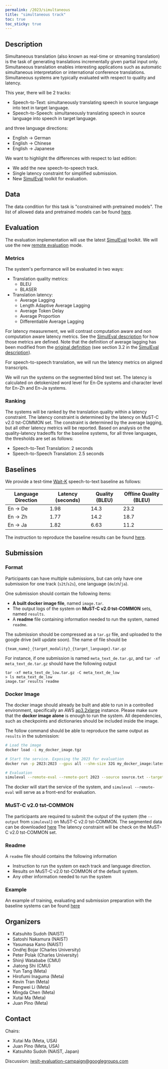 ```yaml
---
permalink: /2023/simultaneous
title: "simultaneous track"
toc: true
toc_sticky: true
---
```


<!--
Markdown notes: comments can be formed as in this example;
bulleted lines start with a - ;
if you want to have a line break either put a blank line in between the text or leave two spaces at the end of the line
-->

## Description

Simultaneous translation (also known as real-time or streaming translation) is the task of generating translations incrementally given partial input only.
Simultaneous translation enables interesting applications such as automatic simultaneous interpretation or international conference translations.
Simultaneous systems are typically evaluated with respect to quality and latency.

This year, there will be 2 tracks:

- Speech-to-Text: simultaneously translating speech in source language into text in target language.
- Speech-to-Speech: simultaneously translating speech in source language into speech in target language.

and three language directions:

- English -> German
- English -> Chinese
- English -> Japanese

We want to highlight the differences with respect to last edition:

- We add the new speech-to-speech track.
- Single latency constraint for simplified submission.
- New [SimulEval](https://simuleval.readthedocs.io/en/latest/) toolkit for evaluation.

<!-- Description the task, the languages, and the type of data -->

## Data

The data condition for this task is "constrained with pretrained models". The list of allowed data and pretrained models can be found [here](https://iwslt.org/2023/multilingual#training-data).

## Evaluation

The evaluation implementation will use the latest [SimulEval](https://github.com/facebookresearch/SimulEval) toolkit.
We will use the new [remote evaluation](https://simuleval.readthedocs.io/en/latest/tutorials/remote_evaluation.html) mode.

### Metrics

The system's performance will be evaluated in two ways:

- Translation quality metrics:
  - BLEU
  - BLASER
- Translation latency:
  - Average Lagging
  - Length Adaptive Average Lagging
  - Average Token Delay
  - Average Proportion
  - Differentiable Average Lagging

For latency measurement, we will contrast computation aware and non computation aware latency metrics.
See the [SimulEval description](https://arxiv.org/abs/2007.16193) for how those metrics are defined.
Note that the definition of average lagging has been modified from the [original definition](https://www.aclweb.org/anthology/P19-1289/) (see section 3.2 in the [SimulEval description](https://arxiv.org/abs/2007.16193)).

For speech-to-speech translation, we will run the latency metrics on aligned transcripts.

We will run the systems on the segmented blind test set.
The latency is calculated on detokenized word level for En-De systems and character level for En-Zh and En-Ja systems.

### Ranking

The systems will be ranked by the translation quality within a latency constraint.
The latency constraint is determined by the latency on MuST-C v2.0 tst-COMMON set.
The constraint is determined by the average lagging,
but all other latency metrics will be reported.
Based on analysis on the quality-latency tradeoffs for the baseline systems,
for all three languages, the thresholds are set as follows:

- Speech-to-Text Translation: 2 seconds
- Speech-to-Speech Translation: 2.5 seconds

## Baselines

We provide a test-time [Wait-K](https://aclanthology.org/P19-1289/) speech-to-text baseline as follows:

| Language Direction | Latency (seconds) | Quality (BLEU) | Offline Quality (BLEU) |
| ------------------ | ----------------- | -------------- | ---------------------- |
| En -> De           | 1.98              | 14.3           | 23.2                   |
| En -> Zh           | 1.77              | 14.2           | 18.7                   |
| En -> Ja           | 1.82              | 6.63           | 11.2                   |

The instruction to reproduce the baseline results can be found [here](https://github.com/facebookresearch/fairseq/tree/iwslt2023/examples/simultaneous_translation).

## Submission

### Format

Participants can have multiple submissions,
but can only have one submission for one track (`s2t`/`s2s`), one language (`de`/`zh`/`ja`).

One submission should contain the following items:

- **A built docker image file**, named `image.tar`.
- The output logs of the system on **MuST-C v2.0 tst-COMMON** sets, named `results`.
- A **readme** file containing information needed to run the system, named `readme`.

The submission should be compressed as a `tar.gz` file,
and uploaded to the google drive (will update soon).
The name of file should be

```
{team_name}_{target_modality}_{target_language}.tar.gz
```

For instance, if one submission is named `meta_text_de.tar.gz`, and `tar -xf meta_text_de.tar.gz` should have the following output

```
tar -xf meta_text_de_low.tar.gz -C meta_text_de_low
> ls meta_text_de_low
image.tar results readme
```

### Docker Image

The docker image should already be built and able to run in a controlled environment, specifically an AWS [ap3.2xlarge](https://aws.amazon.com/ec2/instance-types/p3/) instance. Please make sure that the **docker image alone** is enough to run the system. All dependencies, such as checkpoints and dictionaries should be included inside the image.

The follow command should be able to reproduce the same output as `results` in the submission:

```bash
# Load the image
docker load -i my_docker_image.tgz

# Start the service. Exposing the 2023 for evaluation
docker run -p 2023:2023 --gpus all --shm-size 32G my_docker_image:latest

# Evaluation
simuleval --remote-eval --remote-port 2023 --source source.txt --target target.txt
```

The docker will start the service of the system, and `simuleval --remote-eval` will serve as a front-end for evaluation.

### MuST-C v2.0 tst-COMMON

The participants are required to submit the output of the system (the `--output` from `simuleval`) on MuST-C v2.0 tst-COMMON.
The segmented data can be downloaded [here](https://dl.fbaipublicfiles.com/simultaneous_translation/iwslt2023/must-c_v2.0_tst-COMMON.tgz)
The latency constraint will be check on the MuST-C v2.0 tst-COMMON set.

### Readme

A `readme` file should contains the following information

- Instruction to run the system on each track and language direction.
- Results on MuST-C v2.0 tst-COMMON of the default system.
- Any other information needed to run the system

### Example

An example of training, evaluating and submission preparation with the baseline systems can be found [here](https://github.com/facebookresearch/fairseq/tree/iwslt2023/examples/simultaneous_translation)

## Organizers

- Katsuhito Sudoh (NAIST)
- Satoshi Nakamura (NAIST)
- Yasumasa Kano (NAIST)
- Ondřej Bojar (Charles University)
- Peter Polak (Charles University)
- Shinji Watababe (CMU)
- Jiatong Shi (CMU)
- Yun Tang (Meta)
- Hirofumi Inaguma (Meta)
- Kevin Tran (Meta)
- Pengwei Li (Meta)
- Mingda Chen (Meta)
- Xutai Ma (Meta)
- Juan Pino (Meta)

## Contact

Chairs:

- Xutai Ma (Meta, USA)
- Juan Pino (Meta, USA)
- Katsuhito Sudoh (NAIST, Japan)

Discussion: <iwslt-evaluation-campaign@googlegroups.com>
